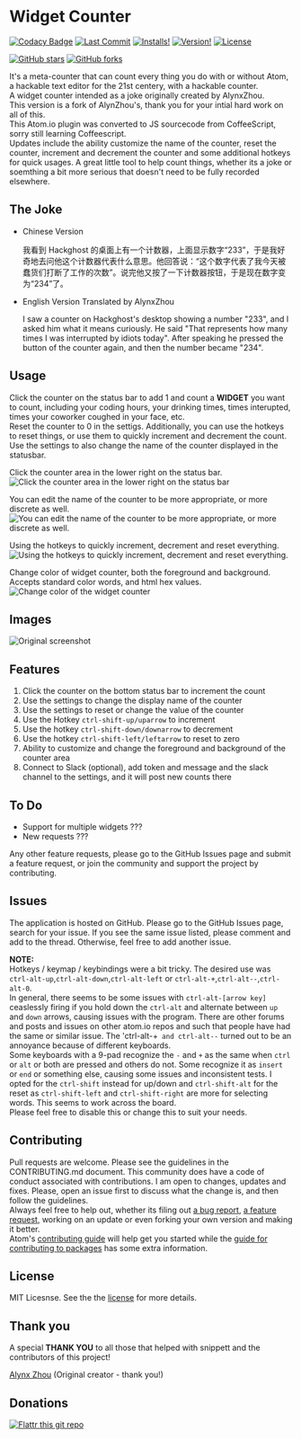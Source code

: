 # Widget Counter
[![Codacy Badge](https://api.codacy.com/project/badge/Grade/534ece23c1ce45128dba180c26706939)](https://app.codacy.com/app/keithetruesdell/widget-counter?utm_source=github.com&utm_medium=referral&utm_content=KeithETruesdell/widget-counter&utm_campaign=Badge_Grade_Dashboard)
[![Last Commit](https://img.shields.io/github/last-commit/KeithETruesdell/widget-counter/master.svg?style=flat-square)](https://img.shields.io/github/last-commit/KeithETruesdell/widget-counter/master.svg?style=flat-square)
[![Installs!](https://img.shields.io/apm/dm/widget-counter.svg?style=flat-square)](https://atom.io/packages/widget-counter)
[![Version!](https://img.shields.io/apm/v/widget-counter.svg?style=flat-square)](https://atom.io/packages/widget-counter)
[![License](https://img.shields.io/apm/l/widget-counter.svg?style=flat-square)](https://github.com/KeithETruesdell/widget-counter/blob/master/LICENSE.md)  

[![GitHub stars](https://img.shields.io/github/stars/KeithETruesdell/widget-counter.svg?style=social&label=Star)](https://github.com/KeithETruesdell/widget-counter)
[![GitHub forks](https://img.shields.io/github/forks/KeithETruesdell/widget-counter.svg?style=social&label=Fork)](https://github.com/KeithETruesdell/widget-counter)  


It's a meta-counter that can count every thing you do with or without Atom, a hackable text editor for the 21st centery, with a hackable counter.  
A widget counter intended as a joke originally created by AlynxZhou.  
This version is a fork of AlynZhou's, thank you for your intial hard work on all of this.  
This Atom.io plugin was converted to JS sourcecode from CoffeeScript, sorry still learning Coffeescript.  
Updates include the ability customize the name of the counter, reset the counter, increment and decrement the counter and some additional hotkeys for quick usages.
A great little tool to help count things, whether its a joke or soemthing a bit more serious that doesn't need to be fully recorded elsewhere.


## The Joke

- Chinese Version

	我看到 Hackghost 的桌面上有一个计数器，上面显示数字“233”，于是我好奇地去问他这个计数器代表什么意思。他回答说：“这个数字代表了我今天被蠢货们打断了工作的次数”。说完他又按了一下计数器按钮，于是现在数字变为“234”了。

- English Version Translated by AlynxZhou

	I saw a counter on Hackghost's desktop showing a number "233", and I asked him what it means curiously. He said "That represents how many times I was interrupted by idiots today". After speaking he pressed the button of the counter again, and then the number became "234".


## Usage

Click the counter on the status bar to add 1 and count a **WIDGET** you want to count, including your coding hours, your drinking times, times interupted, times your coworker coughed in your face, etc.  
Reset the counter to 0 in the settigs.  Additionally, you can use the hotkeys to reset things, or use them to quickly increment and decrement the count.  
Use the settings to also change the name of the counter displayed in the statusbar.  

Click the counter area in the lower right on the status bar.  
![Click the counter area in the lower right on the status bar](img/counter-click.gif)

You can edit the name of the counter to be more appropriate, or more discrete as well.   
![You can edit the name of the counter to be more appropriate, or more discrete as well.](img/counter-name-change.gif)

Using the hotkeys to quickly increment, decrement and reset everything.  
![Using the hotkeys to quickly increment, decrement and reset everything.](img/counter-hot-keys.gif)

Change color of widget counter, both the foreground and background.  Accepts standard color words, and html hex values.  
![Change color of the widget counter](img/counter-color-change.png)

## Images  
![Original screenshot](img/usage.png)


## Features 

1. Click the counter on the bottom status bar to increment the count  
2. Use the settings to change the display name of the counter  
3. Use the settings to reset or change the value of the counter  
4. Use the Hotkey `ctrl-shift-up/uparrow` to increment  
5. Use the hotkey `ctrl-shift-down/downarrow` to decrement  
6. Use the hotkey `ctrl-shift-left/leftarrow` to reset to zero  
7. Ability to customize and change the foreground and background of the counter area  
8. Connect to Slack (optional), add token and message and the slack channel to the settings, and it will post new counts there  

## To Do

- Support for multiple widgets ???  
- New requests ???  

Any other feature requests, please go to the GitHub Issues page and submit a feature request, or join the community and support the project by contributing.


## Issues

The application is hosted on GitHub.  Please go to the GitHub Issues page, search for your issue.  If you see the same issue listed, please comment and add to the thread.  Otherwise, feel free to add another issue.  

**NOTE:**  
Hotkeys / keymap / keybindings were a bit tricky.  The desired use was `ctrl-alt-up`,`ctrl-alt-down`,`ctrl-alt-left` or `ctrl-alt-+`,`ctrl-alt--`,`ctrl-alt-0`.  
In general, there seems to be some issues with `ctrl-alt-[arrow key]` ceaslessly firing if you hold down the `ctrl-alt` and alternate between `up` and `down` arrows, causing issues with the program.  There are other forums and posts and issues on other atom.io repos and such that people have had the same or similar issue.  The 'ctrl-alt-+` and ctrl-alt--` turned out to be an annoyance because of different keyboards.  
Some keyboards with a 9-pad recognize the `-` and `+` as the same when `ctrl` or `alt` or both are pressed and others do not.  Some recognize it as `insert` or `end` or something else, causing some issues and inconsistent tests.  I opted for the `ctrl-shift` instead for up/down and `ctrl-shift-alt` for the reset as `ctrl-shift-left` and `ctrl-shift-right` are more for selecting words.  This seems to work across the board.  
Please feel free to disable this or change this to suit your needs.  


## Contributing

Pull requests are welcome.  Please see the guidelines in the CONTRIBUTING.md document.  This community does have a code of conduct associated with contributions.  I am open to changes, updates and fixes.  Please, open an issue first to discuss what the change is, and then follow the guidelines.  
Always feel free to help out, whether its filing out [a bug report](https://github.com/KeithETruesdell/widget-counter/issues/new?labels=bug), [a feature request](https://github.com/KeithETruesdell/widget-counter/issues/new?labels=enhancement), working on an update or even forking your own version and making it better.  
Atom's [contributing guide](https://github.com/atom/atom/blob/master/CONTRIBUTING.md) will help get you started while the [guide for contributing to packages](https://github.com/atom/atom/blob/master/docs/contributing-to-packages.md) has some extra information.

## License

MIT Licesnse.  See the the [license](https://github.com/KeithETruesdell/widget-counter/LISENCE.md) for more details.

## Thank you  

A special **THANK YOU** to all those that helped with snippett and the contributors of this project!

[Alynx Zhou](https://github.com/AlynxZhou) (Original creator - thank you!)

## Donations

[![Flattr this git repo](http://api.flattr.com/button/flattr-badge-large.png)](https://flattr.com/submit/auto?user_id=KeithETruesdell&url=https://github.com/KeithETruesdell/widget-counter&title=widget-counterk&language=&tags=github&category=software)
